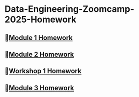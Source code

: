 # Data-Engineering-Zoomcamp-2025-Homework

## 🔹[Module 1 Homework](./module_1_homework/README.md) 

## 🔹[Module 2 Homework](./module_2_homework/README.md) 

## 🔹[Workshop 1 Homework](./workshop_1_homework/README.md) 

## 🔹[Module 3 Homework](./module_3_homework/README.md) 
